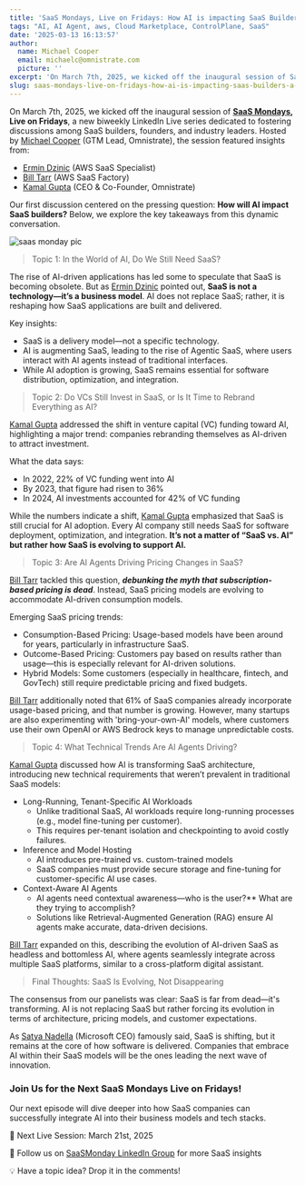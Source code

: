 ```yaml
---
title: 'SaaS Mondays, Live on Fridays: How AI is impacting SaaS Builders (A Recap)'
tags: "AI, AI Agent, aws, Cloud Marketplace, ControlPlane, SaaS" 
date: '2025-03-13 16:13:57'
author:
  name: Michael Cooper
  email: michaelc@omnistrate.com
  picture: ''
excerpt: 'On March 7th, 2025, we kicked off the inaugural session of SaaS Mondays, Live on Fridays, a new biweekly LinkedIn Live series dedicated to fostering discussions among SaaS builders, founders,...'
slug: saas-mondays-live-on-fridays-how-ai-is-impacting-saas-builders-a-recap
---
```


On March 7th, 2025, we kicked off the inaugural session of **[SaaS Mondays][1], Live on Fridays**, a new biweekly LinkedIn Live series dedicated to fostering discussions among SaaS builders, founders, and industry leaders. Hosted by [Michael Cooper][2] (GTM Lead, Omnistrate), the session featured insights from:

 - [Ermin Dzinic][3] (AWS SaaS Specialist) 
 - [Bill Tarr][4] (AWS SaaS Factory)
 - [Kamal Gupta][5] (CEO & Co-Founder, Omnistrate)

Our first discussion centered on the pressing question: **How will AI impact SaaS builders?** Below, we explore the key takeaways from this dynamic conversation.

![saas monday pic][6]

> Topic 1: In the World of AI, Do We Still Need SaaS?

The rise of AI-driven applications has led some to speculate that SaaS is becoming obsolete. But as [Ermin Dzinic][7] pointed out, **SaaS is not a technology—it’s a business model**. AI does not replace SaaS; rather, it is reshaping how SaaS applications are built and delivered.

Key insights:

 - SaaS is a delivery model—not a specific technology.
 - AI is augmenting SaaS, leading to the rise of Agentic SaaS, where users interact with AI agents instead of traditional interfaces.
 - While AI adoption is growing, SaaS remains essential for software distribution, optimization, and integration.


> Topic 2: Do VCs Still Invest in SaaS, or Is It Time to Rebrand Everything as AI?

[Kamal Gupta][8] addressed the shift in venture capital (VC) funding toward AI, highlighting a major trend: companies rebranding themselves as AI-driven to attract investment.

What the data says:

 - In 2022, 22% of VC funding went into AI
 - By 2023, that figure had risen to 36%
 - In 2024, AI investments accounted for 42% of VC funding

While the numbers indicate a shift, [Kamal Gupta][5] emphasized that SaaS is still crucial for AI adoption. Every AI company still needs SaaS for software deployment, optimization, and integration. **It’s not a matter of “SaaS vs. AI” but rather how SaaS is evolving to support AI.**


> Topic 3: Are AI Agents Driving Pricing Changes in SaaS?

[Bill Tarr][9] tackled this question, ***debunking the myth that subscription-based pricing is dead***. Instead, SaaS pricing models are evolving to accommodate AI-driven consumption models.

Emerging SaaS pricing trends:

 - Consumption-Based Pricing: Usage-based models have been around for years, particularly in infrastructure SaaS.
 - Outcome-Based Pricing: Customers pay based on results rather than usage—this is especially relevant for AI-driven solutions.
- Hybrid Models: Some customers (especially in healthcare, fintech, and GovTech) still require predictable pricing and fixed budgets.

[Bill Tarr][9] additionally noted that 61% of SaaS companies already incorporate usage-based pricing, and that number is growing. However, many startups are also experimenting with 'bring-your-own-AI' models, where customers use their own OpenAI or AWS Bedrock keys to manage unpredictable costs.

> Topic 4: What Technical Trends Are AI Agents Driving?

[Kamal Gupta][10] discussed how AI is transforming SaaS architecture, introducing new technical requirements that weren’t prevalent in traditional SaaS models:

- Long-Running, Tenant-Specific AI Workloads
    - Unlike traditional SaaS, AI workloads require long-running processes (e.g., model fine-tuning per customer).
    - This requires per-tenant isolation and checkpointing to avoid costly failures.
- Inference and Model Hosting
    - AI introduces pre-trained vs. custom-trained models
    - SaaS companies must provide secure storage and fine-tuning for customer-specific AI use cases.
- Context-Aware AI Agents
    - AI agents need contextual awareness—who is the user?** What are they trying to accomplish?
    -  Solutions like Retrieval-Augmented Generation (RAG) ensure AI agents make accurate, data-driven decisions.

[Bill Tarr][9] expanded on this, describing the evolution of AI-driven SaaS as headless and bottomless AI, where agents seamlessly integrate across multiple SaaS platforms, similar to a cross-platform digital assistant.

> Final Thoughts: SaaS Is Evolving, Not Disappearing

The consensus from our panelists was clear: SaaS is far from dead—it's transforming. AI is not replacing SaaS but rather forcing its evolution in terms of architecture, pricing models, and customer expectations.

As [Satya Nadella][12] (Microsoft CEO) famously said, SaaS is shifting, but it remains at the core of how software is delivered. Companies that embrace AI within their SaaS models will be the ones leading the next wave of innovation.


### Join Us for the Next SaaS Mondays Live on Fridays!


Our next episode will dive deeper into how SaaS companies can successfully integrate AI into their business models and tech stacks. 

📅 Next Live Session: March 21st, 2025

🔗 Follow us on [SaaSMonday LinkedIn Group][13] for more SaaS insights

💡 Have a topic idea? Drop it in the comments!


  [1]: http://saasmondays.com/
  [2]: https://www.linkedin.com/in/michaeldc/
  [3]: https://www.linkedin.com/in/ermindzinic/
  [4]: https://www.linkedin.com/in/saastarr/
  [5]: https://www.linkedin.com/in/kkgupta2/
  [6]: https://drive.google.com/thumbnail?id=1FGyc4RzCPOrclfpCS80C5pNAW8fSZi4E&sz=w720
  [7]: https://www.linkedin.com/in/ermindzinic/
  [8]: https://www.linkedin.com/in/kkgupta2/
  [9]: https://www.linkedin.com/in/saastarr/
  [10]: https://www.linkedin.com/in/kkgupta2/
  [11]: https://www.linkedin.com/in/saastarr/
  [12]: https://www.linkedin.com/in/satyanadella/
  [13]: https://www.linkedin.com/groups/9880017/
